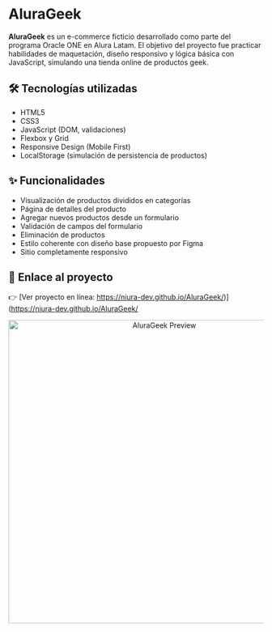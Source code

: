 # AluraGeek

**AluraGeek** es un e-commerce ficticio desarrollado como parte del programa Oracle ONE en Alura Latam. El objetivo del proyecto fue practicar habilidades de maquetación, diseño responsivo y lógica básica con JavaScript, simulando una tienda online de productos geek.

## 🛠️ Tecnologías utilizadas
- HTML5
- CSS3
- JavaScript (DOM, validaciones)
- Flexbox y Grid
- Responsive Design (Mobile First)
- LocalStorage (simulación de persistencia de productos)

## ✨ Funcionalidades
- Visualización de productos divididos en categorías
- Página de detalles del producto
- Agregar nuevos productos desde un formulario
- Validación de campos del formulario
- Eliminación de productos
- Estilo coherente con diseño base propuesto por Figma
- Sitio completamente responsivo

## 📌 Enlace al proyecto
👉 [Ver proyecto en línea: https://niura-dev.github.io/AluraGeek/)](https://niura-dev.github.io/AluraGeek/

<p align="center">
  <img width="600" alt="AluraGeek Preview" src="https://github.com/user-attachments/assets/23da1c3c-aecb-4950-a736-1df4b102efdb" />
</p>
